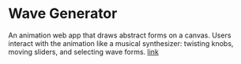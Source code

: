 # Wave Generator
An animation web app that draws abstract forms on a canvas. Users interact with the animation like a musical synthesizer: twisting knobs, moving sliders, and selecting wave forms. [link](https://www.theostavrides.com/wavesite)
